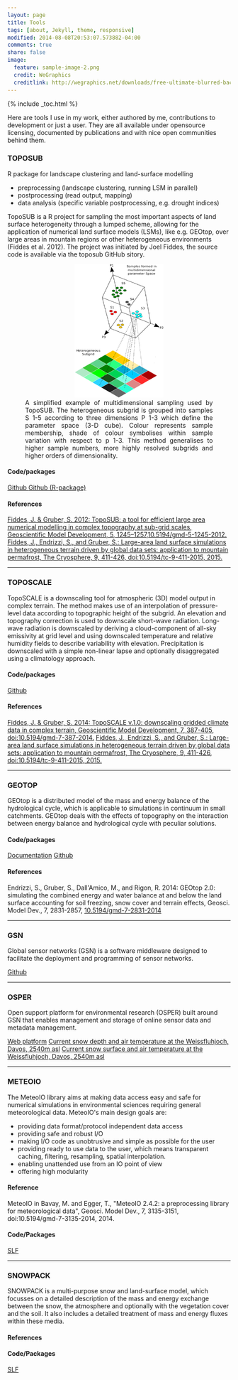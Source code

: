```yaml
---
layout: page
title: Tools
tags: [about, Jekyll, theme, responsive]
modified: 2014-08-08T20:53:07.573882-04:00
comments: true
share: false
image:
  feature: sample-image-2.png
  credit: WeGraphics
  creditlink: http://wegraphics.net/downloads/free-ultimate-blurred-background-pack/
---
```

{% include _toc.html %}

<!--Tools I developed, contributed to or use in my work-->
Here are tools I use in my work, either authored by me, contributions to development or just a user. They are all available under opensource licensing, documented by publications and with nice open communities behind them.

### TOPOSUB

R package for landscape clustering and land-surface modelling

- preprocessing (landscape clustering, running LSM in parallel)
- postprocessing (read output, mapping)
- data analysis (specific variable postprocessing, e.g. drought indices)

TopoSUB is a R project for sampling the most important aspects of land surface heterogeneity through a lumped scheme, allowing for the application of numerical land surface models (LSMs), like e.g. GEOtop, over large areas in mountain regions or other heterogeneous environments (Fiddes et al. 2012). The project was initiated by Joel Fiddes, the source code is available via the toposub GitHub sitory.

<div style="text-align: center">
<figure>
    <a href="/images/toposub_samples.png"><img src="/images/toposub_samples.png" width="200" height="300"></a>
<div style="text-align: justify">
    <figcaption>A simplified example of multidimensional sampling used by TopoSUB. The heterogeneous subgrid is grouped into samples S 1-5 according to three dimensions P 1-3 which define the parameter space (3-D cube). Colour represents sample membership, shade of colour symbolises within sample variation with respect to p 1-3. This method generalises to higher sample numbers, more highly resolved subgrids and higher orders of dimensionality.</figcaption>
    </div>
</figure>
</div>

#### Code/packages

<a href="https://github.com/joelfiddes/toposub" class="author-social" target="_blank"><i class="fa fa-fw fa-github"></i> Github </a>
<a href="https://github.com/JBrenn/TopoSUB" class="author-social" target="_blank"><i class="fa fa-fw fa-github"></i> Github  (R-package)</a>


#### References
<a href="http://dx.doi.org/10.5194/gmd-5-1245-2012" class="author-social" target="_blank"><i class="fa-file-text-o"></i>  Fiddes, J. & Gruber, S. 2012: TopoSUB: a tool for efficient large area numerical modelling in complex topography at sub-grid scales, Geoscientific Model Development, 5, 1245–1257,10.5194/gmd-5-1245-2012.</a>
<a href="http://dx.doi.org/10.5194/tc-9-411-2015" class="author-social" target="_blank"><i class="fa-file-text-o"></i> Fiddes, J., Endrizzi, S., and Gruber, S.: Large-area land surface simulations in heterogeneous terrain driven by global data sets: application to mountain permafrost, The Cryosphere, 9, 411-426, doi:10.5194/tc-9-411-2015, 2015.</a>

---

### TOPOSCALE
TopoSCALE is a downscaling tool for atmospheric (3D) model output in complex terrain. The method makes use of an interpolation of pressure-level data according to topographic height of the subgrid. An elevation and topography correction is used to downscale short-wave radiation. Long-wave radiation is downscaled by deriving a cloud-component of all-sky emissivity at grid level and using downscaled temperature and relative humidity fields to describe variability with elevation. Precipitation is downscaled with a simple non-linear lapse and optionally disaggregated using a climatology approach.


#### Code/packages

<a href="https://github.com/joelfiddes/toposcale" class="author-social" target="_blank"><i class="fa fa-fw fa-github"></i> Github </a>


#### References

<a href="http://dx.doi.org/10.5194/gmd-7-387-2014" class="author-social" target="_blank"><i class="fa-file-text-o"></i>   Fiddes, J. & Gruber, S. 2014: TopoSCALE v.1.0: downscaling gridded climate data in complex terrain, Geoscientific Model Development, 7, 387-405, doi:10.5194/gmd-7-387-2014.</a>
<a href="http://dx.doi.org/10.5194/tc-9-411-2015" class="author-social" target="_blank"><i class="fa-file-text-o"></i> Fiddes, J., Endrizzi, S., and Gruber, S.: Large-area land surface simulations in heterogeneous terrain driven by global data sets: application to mountain permafrost, The Cryosphere, 9, 411-426, doi:10.5194/tc-9-411-2015, 2015.</a>

---

### GEOTOP

GEOtop is a distributed model of the mass and energy balance of the
hydrological cycle, which is applicable to simulations in continuum in
small catchments. GEOtop deals with the effects of topography on the
interaction between energy balance and hydrological cycle with peculiar
solutions.

#### Code/packages
<a href="http://abouthydrology.blogspot.it/2015/02/geotop-essentials.html" class="author-social" target="_blank"><i class="fa-file-text-o"></i> Documentation</a>
<a href="https://github.com/geotopmodel/geotop" class="author-social" target="_blank"><i class="fa fa-fw fa-github"></i> Github </a>


#### References
Endrizzi, S., Gruber, S., Dall'Amico, M., and Rigon, R. 2014: GEOtop 2.0: simulating the combined energy and water balance at and below the land surface accounting for soil freezing, snow cover and terrain effects, Geosci. Model Dev., 7, 2831-2857,
<a href="http://dx.doi.org/10.5194/gmd-7-2831-2014">10.5194/gmd-7-2831-2014</a>

---

### GSN
Global sensor networks (GSN) is a software middleware designed to facilitate the deployment and programming of sensor networks.

<a href="https://github.com/cryos-epfl/gsn" class="author-social" target="_blank"><i class="fa fa-fw fa-github"></i> Github </a>

---

### OSPER
Open support platform for environmental research (OSPER) built around GSN that enables management and storage of online sensor data and metadata management.

<a href="https://www.osper.ch" class="author-social" target="_blank"><i class="fa fa-fw fa-database"></i> Web platform</a>
<a href="http://www.osper.ch/#/plot?onlyPublic=false&group=wfj&sensors=wfj_vf_imis&parameters=hs1,ta&rowNumber=100" class="author-social" target="_blank"><i class="fa fa-fw fa-bar-chart"></i> Current snow depth and air temperature at the Weissfluhjoch, Davos, 2540m asl</a>
<a href="http://www.slf.ch/fragment/chart.html?station=WFJ2&type=temp&snow&lang=en" class="author-social" target="_blank"><i class="fa fa-fw fa-bar-chart"></i> Current snow surface and air temperature at the Weissfluhjoch, Davos, 2540m asl</a>

---

### METEOIO
The MeteoIO library aims at making data access easy and safe for numerical simulations in environmental sciences requiring general meteorological data. MeteoIO's main design goals are:

- providing data format/protocol independent data access
- providing safe and robust I/O
- making I/O code as unobtrusive and simple as possible for the user
- providing ready to use data to the user, which means transparent caching, filtering, resampling, spatial interpolation.
- enabling unattended use from an IO point of view
- offering high modularity

#### Reference
MeteoIO in Bavay, M. and Egger, T., "MeteoIO 2.4.2: a preprocessing library for meteorological data", Geosci. Model Dev., 7, 3135-3151, doi:10.5194/gmd-7-3135-2014, 2014.

#### Code/Packages

<a href="https://models.slf.ch/p/meteoio/" class="author-social" target="_blank"><i class="fa fa-fw fa-github"></i> SLF </a>

---

### SNOWPACK
SNOWPACK is a multi-purpose snow and land-surface model, which focusses on a detailed description of the mass and energy exchange between the snow, the atmosphere and optionally with the vegetation cover and the soil. It also includes a detailed treatment of mass and energy fluxes within these media.

#### References

#### Code/Packages
<a href="https://models.slf.ch/p/snowpack/" class="author-social" target="_blank"><i class="fa fa-fw fa-github"></i> SLF </a>
